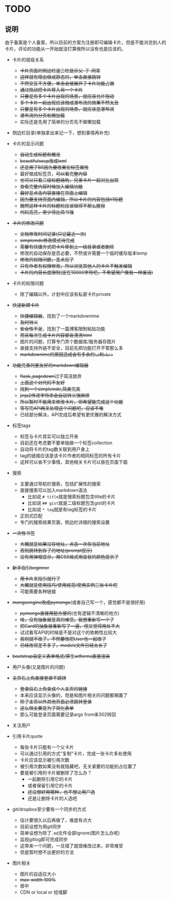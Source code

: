 # TODO

## 说明

由于备案是个人备案，所以目前的方案为注册即可编辑卡片，但是不能浏览别人的卡片，评论的功能从一开始就没打算做所以没有也是应该的。

- 卡片的层级关系
  - ~~卡片页面的侧边栏竖三栏显示父-子-同辈~~
  - ~~这样就有理由做成静态的，单击直接跳转~~
  - ~~不然交互不方便，单击会被展开子卡片功能占据~~
  - ~~通过拖动把卡片移入另一个卡片~~
  - ~~只要是有多个卡片出现的场景，就应该允许拖动~~
  - ~~多个卡片一起出现应该做成瀑布流的效果不然太丑~~
  - ~~只要是有多个卡片出现的场景，就应该是瀑布流~~
  - ~~瀑布流的分页和懒加载~~
  - 实际还是先用了简单的分页先不做懒加载

- 侧边栏目录(单独拿出来记一下，想到事情再补充)

- 卡片的显示问题
  - ~~自动生成标题和概览~~
  - ~~beautifulsoup改成lxml~~
  - ~~还是用了BS因为要改某些标签属性~~
  - 最好做成标签页，~~可以看完整内容~~
  - ~~也可以只看二级标题结构，兄弟卡片一起对比出现~~
  - ~~查看完整内容时候加入编辑功能~~
  - ~~最好是点击内容直接在页面上编辑~~
  - ~~因为要支持页面内编辑，所以卡片的内容包括h1标题~~
  - ~~既然这样卡片的标题栏应该做得不那么醒目~~
  - ~~代码高亮，至少得比简书强~~

- ~~卡片的修改问题~~
  - ~~文档修改时间记录(只记最近一次)~~
  - ~~simplemde修改模式待完成~~
  - ~~需要有快捷方式把卡片移到上一级目录或者删除~~
  - 修改的自动保存是否必要，不然或许需要一个临时缓存版本temp
  - ~~修改的权限问题，差点忘了~~
  - ~~只有作者有权限修改，所以浏览其他人的卡片不触发编辑~~
  - ~~卡片的内容长度限制(定在10000字符吧，不希望用户像我一样废话)~~

- 卡片的权限问题
  - 除了编辑以外，计划中应该有私密卡片private

- ~~快速新建卡片~~
  - ~~快捷编辑器~~，找到了一个markdownime
  - ~~及时转义~~
  - ~~安全性不足~~，找到了一篇博客限制粘贴功能
  - ~~而且每次生成卡片内容都会清洗html~~
  - 图片的问题，打算专门弄个数据库/服务器存图片
  - 直接支持外链不安全，目前先把功能打开不管那么多
  - ~~markdownime的原因造成会有多余的`\n`和`<br>`~~

- ~~功能完善的更友好的markdown编辑器~~
  - ~~flask_pagedown~~过于简洁放弃
  - ~~上面这个对代码不友好~~
  - ~~找到一个simplemde,简直完美~~
  - ~~jinja2传递字符串会自动转义很麻烦~~
  - ~~所以暂时不能用来修改卡片，但希望能完成这个功能~~
  - ~~等写完API再来处理这个问题吧，应该不难~~
  - 已经部分解决，API完成后希望有更优雅的解决方式

- 标签tags
  - 标签与卡片其实可以独立开来
  - 目前还在考虑要不要单独做一个标签collection
  - 自动将卡片的tag数关联到用户身上
  - tag的链接应该是该卡片作者的相同标签的所有卡片
  - 这样可以省不少事情，其他相关卡片可以放在页面下面

- 搜索
  - 主要通过导航栏搜索，包括扩展性的搜索
  - 直接搜索可以加入markdown语法
    - 比如说 `# title`就是搜索标题包含title的卡片
    - 比如说 `## gist`就是二级标题包含gist的卡片
    - 比如说 `* tag`就是有tag标签的卡片
  - 正则式匹配
  - 专门的搜索结果页面，侧边栏详细的搜索设置

- ~~一次性书签~~
  - ~~大概就是如果没存地址，点击一次存当前地址~~
  - ~~否则跳转到存了的地址(prompt提示)~~
  - ~~没有用弹框提示，用CSS格式用显目的颜色提示了~~

- ~~新手指引beginner~~
  - ~~用卡片来指引就行了~~
  - ~~大概就是使用技巧/使用规范/使用实例三张卡片吧~~
  - 可能需要各种链接

- ~~mongoengine改成pymongo~~(或者自己写一个，感觉都不是很好用)
  - ~~pymongo直接用挺方便的~~(也有逻辑不清晰的地方)
  - ~~哇，没有抽象层是真的难受。我想重新写一个了~~
  - ~~把Card的抽象层重新写了一遍，但又觉得用处不大~~
  - 试试看写API的时候是不是对这个的依赖性比较大
  - ~~否则就不改了，不然要改把User也一起改了~~
  - ~~已经改得差不多了，models文件已经太长了~~

- ~~bootstrap自定义表单格式/原生wtforms直接渲染~~

- 用户头像(又是图片的问题)

- ~~主页右上角直接登录不跳转~~
  - ~~登录后右上角变成个人主页的链接~~
  - 本来应该显示头像的，但是和图片相关的问题都搁置了
  - ~~除了主页以外其他页面必须跳转登录~~
  - ~~这么做主要是为了简化表单~~
  - 那么可能登录页面需要记录args from来302转回

- 关注用户

- 引用卡片quote
  - 每张卡片只能有一个父卡片
  - 可以通过引用的方式“复制”卡片，完成一张卡片多处使用
  - 卡片应该显示被引用次数
  - 被引用次数如果没有就隐藏吧，无关紧要的功能别占位置了
  - 要是被引用的卡片被删除了怎么办？
    - 一起删除引用它的卡片
    - 或者保留引用它的卡片
    - ~~还没想好用哪种，也不想让用户选~~
    - 还是让删除卡片的人选吧

- git/dropbox至少要有一个同步的方式
  - 估计要很久以后再做了，难度有点大
  - 目前设想为用git同步
  - 简单设想为除了`.md`文件全部ignore(图片怎么办呢)
  - 监视gitlog即可完成同步
  - 这带来一个问题，一旦错了就很难改过来，非常难受
  - 但是暂时想不出更好的方法

- 图片相关
  - 图片的自适应大小
  - ~~max-width 100%~~
  - 居中
  - CDN or local or 挖墙脚
